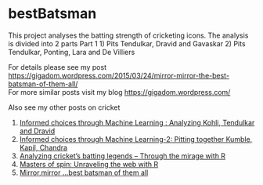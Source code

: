 # bestBatsman
This project analyses the batting strength of cricketing icons. The analysis is divided into 2 parts
Part 1
        1) Pits Tendulkar, Dravid and Gavaskar
        2) Pits Tendulkar, Ponting, Lara and De Villiers

For details please see my post https://gigadom.wordpress.com/2015/03/24/mirror-mirror-the-best-batsman-of-them-all/  
For more similar posts visit my blog https://gigadom.wordpress.com/

Also see my other posts on cricket

1. [Informed choices through Machine Learning : Analyzing Kohli, Tendulkar and Dravid](https://gigadom.wordpress.com/2014/12/12/informed-choices-through-machine-learning-analyzing-kohli-tendulkar-and-dravid/)
2. [Informed choices through Machine Learning-2: Pitting together Kumble, Kapil, Chandra](https://gigadom.wordpress.com/2014/12/17/informed-choices-through-machine-learning-2-pitting-together-kumble-kapil-chandra/)
3. [Analyzing cricket’s batting legends – Through the mirage with R](https://gigadom.wordpress.com/2015/02/06/analyzing-crickets-batting-legends-through-the-mirage-with-r/)
4. [Masters of spin: Unraveling the web with R](https://gigadom.wordpress.com/2015/02/23/masters-of-spin-unraveling-the-web-with-r/)
5. [Mirror,mirror …best batsman of them all](https://gigadom.wordpress.com/2015/03/24/mirror-mirror-the-best-batsman-of-them-all/)
